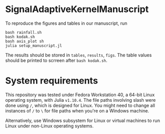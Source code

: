 # SignalAdaptiveKernelManuscript
To reproduce the figures and tables in our manuscript, run
```
bash rainfall.sh
bash kodak.sh
bash axis_plot sh
julia setup_manuscript.jl
```

The results should be stored in `tables`, `results`, `figs`. The table values should be printed to scrreen after `bash kodak.sh`.

# System requirements
This repository was tested under Fedora Workstation 40, a 64-bit Linux operating system, with Julia `v1.10.4`. The file paths involving slash were done using `/`, which is designed for Linux. You might need to change all instances of `/` to `\` for file paths when you're on a Windows machine.

Alternatively, use Windows subsystem for Linux or virtual machines to run Linux under non-Linux operating systems.